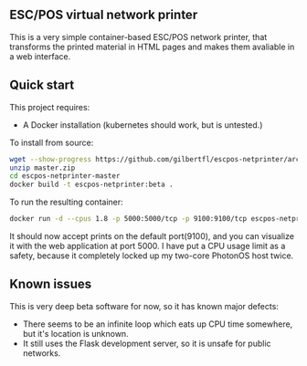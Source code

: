 ESC/POS virtual network printer 
----------

This is a very simple container-based ESC/POS network printer, that transforms the printed material in HTML pages and makes them avaliable in a web interface.

## Quick start

This project requires:
- A Docker installation (kubernetes should work, but is untested.)

To install from source:

```bash
wget --show-progress https://github.com/gilbertfl/escpos-netprinter/archive/refs/heads/master.zip
unzip master.zip 
cd escpos-netprinter-master
docker build -t escpos-netprinter:beta .
```

To run the resulting container:
```bash
docker run -d --cpus 1.8 -p 5000:5000/tcp -p 9100:9100/tcp escpos-netprinter:beta
```
It should now accept prints on the default port(9100), and you can visualize it with the web application at port 5000.  I have put a CPU usage limit as a safety, because it completely locked up my two-core PhotonOS host twice.

## Known issues
This is very deep beta software for now, so it has known major defects:
- There seems to be an infinite loop which eats up CPU time somewhere, but it's location is unknown.
- It still uses the Flask development server, so it is unsafe for public networks.